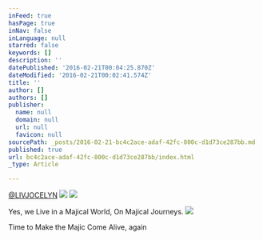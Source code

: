 ```yaml
---
inFeed: true
hasPage: true
inNav: false
inLanguage: null
starred: false
keywords: []
description: ''
datePublished: '2016-02-21T00:04:25.870Z'
dateModified: '2016-02-21T00:02:41.574Z'
title: ''
author: []
authors: []
publisher:
  name: null
  domain: null
  url: null
  favicon: null
sourcePath: _posts/2016-02-21-bc4c2ace-adaf-42fc-800c-d1d73ce287bb.md
published: true
url: bc4c2ace-adaf-42fc-800c-d1d73ce287bb/index.html
_type: Article

---
```

[@LIVJOCELYN][0]
![](https://the-grid-user-content.s3-us-west-2.amazonaws.com/dd8fb5a4-e630-472f-aa9d-5f6c2c9c60f6.png)
![](https://the-grid-user-content.s3-us-west-2.amazonaws.com/5abf4899-083e-4770-83b8-3dcc211adc22.jpg)

Yes, we Live in a Majical World, On Majical Journeys.  ![](https://the-grid-user-content.s3-us-west-2.amazonaws.com/64f4b4e1-597d-4a6f-afcc-15e8855ec911.jpg)

Time to Make the Majic Come Alive, again

[0]: https://twitter.com/LivJocelyn?lang=en